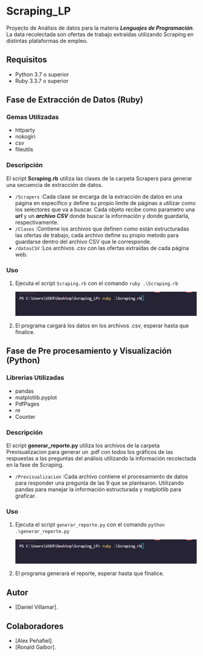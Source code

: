 # Scraping_LP

Proyecto de Análisis de datos para la materia ***Lenguajes de Programación***. La data recolectada son ofertas de trabajo extraídas utilizando Scraping en distintas plataformas de empleo.

## Requisitos

- Python 3.7 o superior
- Ruby 3.3.7 o superior
  
## Fase de Extracción de Datos (Ruby)

### Gemas Utilizadas

- httparty
- nokogiri
- csv
- fileutils

### Descripción

El script **Scraping.rb** utiliza las clases de la carpeta Scrapers para generar una secuencia de extracción de datos. 

- `/Scrapers` :Cada clase se encarga de la extracción de datos en una página en específico y define su propio limite de páginas a utilizar como los selectores que va a buscar. 
Cada objeto recibe como parametro una ***url*** y un ***archivo CSV*** donde buscar la información y donde guardarla, respectivamente.
- `/Clases`   :Contiene los archivos que definen como están estructuradas las ofertas de trabajo, cada archivo define su propio metodo para guardarse dentro del archivo CSV que le corresponde.
- `/datosCSV` :Los archivos .csv con las ofertas extraídas de cada página web.

### Uso

1. Ejecuta el script `Scraping.rb` con el comando `ruby .\Scraping.rb`
   
   ![Ejecución desde la terminal](readme_Material/uso_ScrapingRB.png)

2. El programa cargará los datos en los archivos .csv, esperar hasta que finalice.


## Fase de Pre procesamiento y Visualización (Python)

### Librerias Utilizadas

- pandas
- matplotlib.pyplot
- PdfPages
- re
- Counter

### Descripción

El script **generar_reporte.py** utiliza los archivos de la carpeta Previsualizacion para generar un .pdf con todos los gráficos de las respuestas a las preguntas del análisis utilizando la información recolectada en la fase de Scraping. 

- `/Previsualizacion` :Cada archivo contiene el procesamiento de datos para responder una pregunta de las 9 que se plantearon. Utilizando pandas para manejar la información estructurada y matplotlib para graficar.

### Uso

1. Ejecuta el script `generar_reporte.py` con el comando `python .\generar_reporte.py`
   
   ![Ejecución desde la terminal](readme_Material/uso_ScrapingRB.png)

2. El programa generará el reporte, esperar hasta que finalice.

## Autor

- [Daniel Villamar].

## Colaboradores

- [Alex Peñafiel].
- [Ronald Gaibor].
